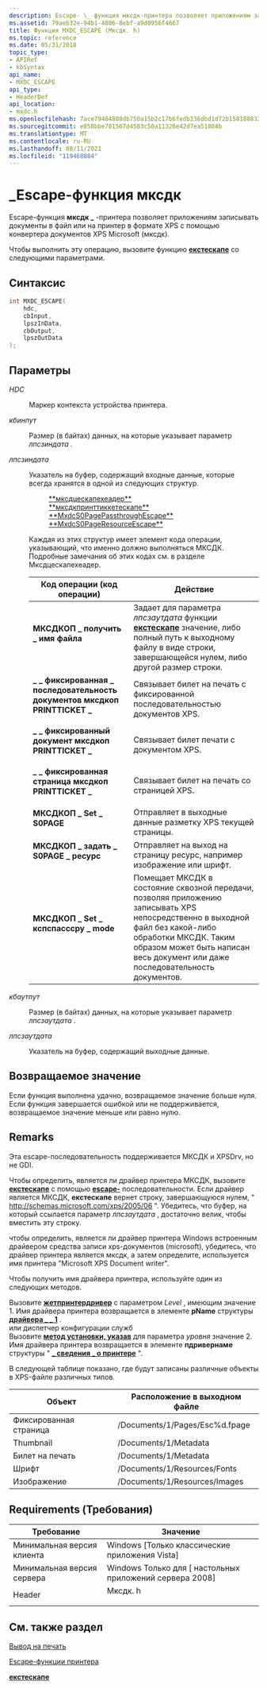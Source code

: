 ```yaml
---
description: Escape- \_ функция мксдк-принтера позволяет приложениям записывать документы в файл или на принтер в формате XPS с помощью конвертера документов XPS Microsoft (мксдк).
ms.assetid: 79aeb32e-94b1-4806-8ebf-a9d0956f4667
title: Функция MXDC_ESCAPE (Мксдк. h)
ms.topic: reference
ms.date: 05/31/2018
topic_type:
- APIRef
- kbSyntax
api_name:
- MXDC_ESCAPE
api_type:
- HeaderDef
api_location:
- mxdc.h
ms.openlocfilehash: 7ace79404808db750a15b2c17b6fedb336dbd1d72b1581888324a4d87bb7cd67
ms.sourcegitcommit: e858bbe701567d4583c50a11326e42d7ea51804b
ms.translationtype: MT
ms.contentlocale: ru-RU
ms.lasthandoff: 08/11/2021
ms.locfileid: "119460884"
---
```

# <a name="mxdc_escape-function"></a>\_Escape-функция мксдк

Escape-функция **мксдк \_** -принтера позволяет приложениям записывать документы в файл или на принтер в формате XPS с помощью конвертера документов XPS Microsoft (мксдк).

Чтобы выполнить эту операцию, вызовите функцию [**екстескапе**](/windows/desktop/api/Wingdi/nf-wingdi-extescape) со следующими параметрами.

## <a name="syntax"></a>Синтаксис


```C++
int MXDC_ESCAPE(
    hdc,
    cbInput,
    lpszInData,
    cbOutput,
    lpszOutData
);
```



## <a name="parameters"></a>Параметры

<dl> <dt>

*HDC* 
</dt> <dd>

Маркер контекста устройства принтера.

</dd> <dt>

*кбинпут* 
</dt> <dd>

Размер (в байтах) данных, на которые указывает параметр *лпсзиндата* .

</dd> <dt>

*лпсзиндата* 
</dt> <dd>

Указатель на буфер, содержащий входные данные, которые всегда хранятся в одной из следующих структур.

<dl> <dd><a href="mxdcescapeheader.md">**мксдцескапехеадер**</a></dd> <dd><a href="mxdcprintticketescape.md">**мксдкпринттиккетескапе**</a></dd> <dd><a href="mxdcs0pagepassthroughescape.md">**MxdcS0PagePassthroughEscape**</a></dd> <dd><a href="mxdcs0pageresourceescape.md">**MxdcS0PageResourceEscape**</a></dd> </dl>

Каждая из этих структур имеет элемент кода операции, указывающий, что именно должно выполняться МКСДК. Подробные замечания об этих кодах см. в разделе Мксдцескапехеадер.



| Код операции (код операции)                                                                                                                                                                                                  | Действие                                                                                                                                                                                                                            |
|---------------------------------------------------------------------------------------------------------------------------------------------------------------------------------------------------------------------------|-----------------------------------------------------------------------------------------------------------------------------------------------------------------------------------------------------------------------------------|
| <span id="MXDCOP_GET_FILENAME"></span><span id="mxdcop_get_filename"></span><dl> <dt>**МКСДКОП \_ получить \_ имя файла**</dt> </dl>                                          | Задает для параметра *лпсзаутдата* функции [**екстескапе**](/windows/desktop/api/Wingdi/nf-wingdi-extescape) значение, либо полный путь к выходному файлу в виде строки, завершающейся нулем, либо другой размер строки.<br/>                               |
| <span id="MXDCOP_PRINTTICKET_FIXED_DOC_SEQ"></span><span id="mxdcop_printticket_fixed_doc_seq"></span><dl> <dt>**\_ \_ фиксированная \_ последовательность документов мксдкоп PRINTTICKET \_**</dt> </dl> | Связывает билет на печать с фиксированной последовательностью документов XPS.<br/>                                                                                                                                                         |
| <span id="MXDCOP_PRINTTICKET_FIXED_DOC"></span><span id="mxdcop_printticket_fixed_doc"></span><dl> <dt>**\_ \_ фиксированный документ мксдкоп PRINTTICKET \_**</dt> </dl>              | Связывает билет печати с документом XPS.<br/>                                                                                                                                                                        |
| <span id="MXDCOP_PRINTTICKET_FIXED_PAGE"></span><span id="mxdcop_printticket_fixed_page"></span><dl> <dt>**\_ \_ фиксированная страница мксдкоп PRINTTICKET \_**</dt> </dl>           | Связывает билет на печать со страницей XPS.<br/>                                                                                                                                                                            |
| <span id="MXDCOP_SET_S0PAGE"></span><span id="mxdcop_set_s0page"></span><dl> <dt>**МКСДКОП \_ Set \_ S0PAGE**</dt> </dl>                                                | Отправляет в выходные данные разметку XPS текущей страницы.<br/>                                                                                                                                                                |
| <span id="MXDCOP_SET_S0PAGE_RESOURCE"></span><span id="mxdcop_set_s0page_resource"></span><dl> <dt>**МКСДКОП \_ задать \_ S0PAGE \_ ресурс**</dt> </dl>                    | Отправляет на выход на страницу ресурс, например изображение или шрифт.<br/>                                                                                                                                                 |
| <span id="MXDCOP_SET_XPSPASSTHRU_MODE"></span><span id="mxdcop_set_xpspassthru_mode"></span><dl> <dt>**МКСДКОП \_ Set \_ кспспасссру \_ mode**</dt> </dl>                 | Помещает МКСДК в состояние сквозной передачи, позволяя приложению записывать XPS непосредственно в выходной файл без какой-либо обработки МКСДК. Таким образом может быть написан весь документ или даже последовательность документов.<br/> |



 

</dd> <dt>

*кбаутпут* 
</dt> <dd>

Размер (в байтах) данных, на которые указывает параметр *лпсзаутдата* .

</dd> <dt>

*лпсзаутдата* 
</dt> <dd>

Указатель на буфер, содержащий выходные данные.

</dd> </dl>

## <a name="return-value"></a>Возвращаемое значение

Если функция выполнена удачно, возвращаемое значение больше нуля. Если функция завершается ошибкой или не поддерживается, возвращаемое значение меньше или равно нулю.

## <a name="remarks"></a>Remarks

Эта escape-последовательность поддерживается МКСДК и XPSDrv, но не GDI.

Чтобы определить, является ли драйвер принтера МКСДК, вызовите [**екстескапе**](/windows/desktop/api/Wingdi/nf-wingdi-extescape) с помощью [**escape-**](/previous-versions/windows/desktop/legacy/dd144931(v=vs.85)) последовательности. Если драйвер является МКСДК, **екстескапе** вернет строку, завершающуюся нулем, " http://schemas.microsoft.com/xps/2005/06 ". Убедитесь, что буфер, на который ссылается параметр *лпсзаутдата* , достаточно велик, чтобы вместить эту строку.

чтобы определить, является ли драйвер принтера Windows встроенным драйвером средства записи xps-документов (microsoft), убедитесь, что драйвер принтера является мксдк, а затем определите, используется имя принтера "Microsoft XPS Document writer".

Чтобы получить имя драйвера принтера, используйте один из следующих методов. <dl> Вызовите [**жетпринтердривер**](getprinterdriver.md) с параметром *Level* , имеющим значение 1. Имя драйвера принтера возвращается в элементе **pName** структуры [**драйвера \_ \_ 1**](driver-info-1.md) .  
или диспетчер конфигурации служб  
Вызовите [**метод установки, указав**](getprinter.md) для параметра *уровня* значение 2. Имя драйвера принтера возвращается в элементе **пдривернаме** структуры " [**\_ сведения \_ о принтере**](printer-info-2.md) ".  
</dl>

В следующей таблице показано, где будут записаны различные объекты в XPS-файле различных типов.



| Объект       | Расположение в выходном файле    |
|--------------|--------------------------------|
| Фиксированная страница   | /Documents/1/Pages/Esc%d.fpage |
| Thumbnail    | /Documents/1/Metadata          |
| Билет на печать | /Documents/1/Metadata          |
| Шрифт         | /Documents/1/Resources/Fonts   |
| Изображение        | /Documents/1/Resources/Images  |



 

## <a name="requirements"></a>Requirements (Требования)



| Требование | Значение |
|-------------------------------------|-----------------------------------------------------------------------------------|
| Минимальная версия клиента<br/> | Windows \[Только классические приложения Vista\]<br/>                                    |
| Минимальная версия сервера<br/> | Windows Только для \[ настольных приложений сервера 2008\]<br/>                              |
| Header<br/>                   | <dl> <dt>Мксдк. h</dt> </dl> |



## <a name="see-also"></a>См. также раздел

<dl> <dt>

[Вывод на печать](printdocs-printing.md)
</dt> <dt>

[Escape-функции принтера](/previous-versions/windows/desktop/legacy/dd162843(v=vs.85))
</dt> <dt>

[**екстескапе**](/windows/desktop/api/Wingdi/nf-wingdi-extescape)
</dt> </dl>

 

